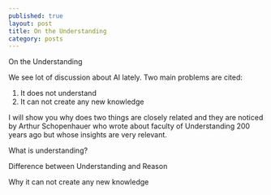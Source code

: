 ```yaml
---
published: true
layout: post
title: On the Understanding
category: posts
---
```


On the Understanding

We see lot of discussion about AI lately. Two main problems are cited: 

1. It does not understand
2. It can not create any new knowledge

I will show you why does two things are closely related and they are noticed by Arthur Schopenhauer who wrote about faculty of Understanding 200 years ago but whose insights are very relevant.




What is understanding?

Difference between Understanding and Reason

Why it can not create any new knowledge




